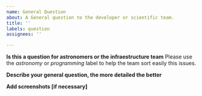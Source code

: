 ```yaml
---
name: General Question
about: A General question to the developer or scientific team.
title: ''
labels: question
assignees: ''

---
```


**Is this a question for astronomers or the infraestructure team**
Please use the *astronomy* or *programming* label to help the team sort easily this issues.

**Describe your general question, the more detailed the better**

**Add screenshots [if necessary]**
